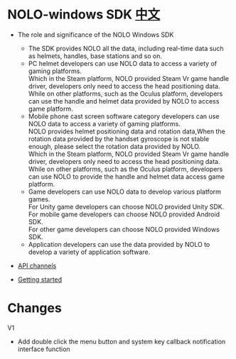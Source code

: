 # NOLO-windows SDK   [中文]()

- The role and significance of the NOLO Windows SDK  
    * The SDK provides NOLO all the data, including real-time data such as helmets, handles, base stations and so on.  
    * PC helmet developers can use NOLO  data to access  a variety of gaming platforms.  
      Which in the Steam platform, NOLO provided Steam Vr game handle driver, developers only need to access the head positioning data.  
      While on other platforms, such as the Oculus platform, developers can use the handle and helmet data provided by NOLO to access game platform.  
    * Mobile phone cast screen software category developers can use NOLO  data to access  a variety of   gaming platforms.  
      NOLO provides helmet positioning data and rotation data,When the rotation data provided by the handset gyroscope is not stable enough, please select the rotation data provided by NOLO.  
      Which in the Steam platform, NOLO provided Steam Vr game handle driver, developers only need to access the head positioning data.  
      While on other platforms, such as the Oculus platform, developers can use NOLO to provide the handle and helmet data access game platform.   
    * Game developers can use NOLO data to develop various platform games.  
      For Unity game developers can choose NOLO provided Unity SDK.  
      For mobile game developers can choose NOLO provided Android SDK.  
      For other game developers can choose NOLO provided Windows SDK.  
    * Application developers can use the data provided by NOLO to develop a variety of application software.   
   
- [API channels](https://github.com/NOLOVR/NOLO-Windows-SDK/wiki)  

- [Getting started](https://github.com/NOLOVR/NOLO-Windows-SDK/blob/master/GetStarted.md)  
# Changes  
V1
- Add double click the menu button and system key callback notification interface function 
#

        
        
